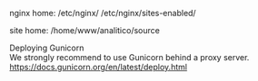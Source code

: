 

nginx home:
/etc/nginx/
/etc/nginx/sites-enabled/

site home:
/home/www/analitico/source

Deploying Gunicorn   
We strongly recommend to use Gunicorn behind a proxy server.   
https://docs.gunicorn.org/en/latest/deploy.html   


